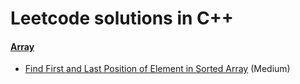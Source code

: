 # Leetcode solutions in C++


#### [Array](/ARRAYS)

- [Find First and Last Position of Element in Sorted Array](/ARRAYS/34.md) (Medium)
